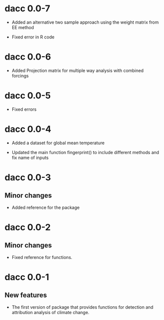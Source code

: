 # dacc 0.0-7

* Added an alternative two sample approach using the weight matrix from EE method

* Fixed error in R code

# dacc 0.0-6

* Added Projection matrix for multiple way analysis with combined forcings

# dacc 0.0-5

* Fixed errors

# dacc 0.0-4

* Added a dataset for global mean temperature

* Updated the main function fingerprint() to include different methods and fix name of inputs

# dacc 0.0-3

## Minor changes

* Added reference for the package

# dacc 0.0-2

## Minor changes

* Fixed reference for functions.


# dacc 0.0-1

## New features

* The first version of package that provides functions for detection and 
  attribution analysis of climate change.

